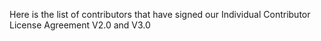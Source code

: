 Here is the list of contributors that have signed our Individual
Contributor License Agreement V2.0 and V3.0
